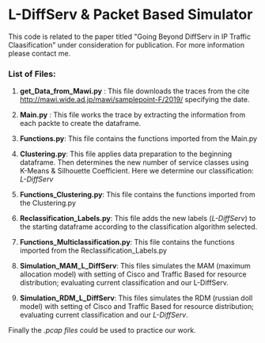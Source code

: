 # L-DiffServ & Packet Based Simulator

This code is related to the paper titled "Going Beyond DiffServ in IP Traffic Claasification" under consideration for publication. 
For more information please contact me.

### List of Files:

1) **get_Data_from_Mawi.py** : This file downloads the traces from the cite http://mawi.wide.ad.jp/mawi/samplepoint-F/2019/ specifying the                                 date.

2) **Main.py** : This file works the trace by extracting the information from each packte to create the dataframe.

3) **Functions.py**: This file contains the functions imported from the Main.py

4) **Clustering.py**: This file applies data preparation to the beginning dataframe. Then determines the new number of service classes                           using K-Means & Silhouette Coefficient. Here we determine our classification: *L-DiffServ*

5) **Functions_Clustering.py**: This file contains the functions imported from the Clustering.py

6) **Reclassification_Labels.py**: This file adds the new labels (*L-DiffServ*) to the starting dataframe according to the classification algorithm selected.

7) **Functions_Multiclassification.py**: This file contains the functions imported from the Reclassification_Labels.py

8) **Simulation_MAM_L_DiffServ**: This files simulates the MAM (maximum allocation model) with setting of Cisco and Traffic Based for resource distribution; evaluating current classification and our L-DiffServ.

9) **Simulation_RDM_L_DiffServ**: This files simulates the RDM (russian doll model) with setting of Cisco and Traffic Based for resource distribution; evaluating current classification and our *L-DiffServ*.

Finally the *.pcap files* could be used to practice our work.





